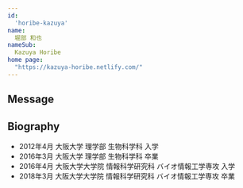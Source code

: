 ```yaml
---
id:
  'horibe-kazuya'
name:
  堀部 和也
nameSub:
  Kazuya Horibe
home page:
  "https://kazuya-horibe.netlify.com/"
---
```


## Message


## Biography
- 2012年4月  大阪大学 理学部 生物科学科 入学
- 2016年3月  大阪大学 理学部 生物科学科 卒業
- 2016年4月  大阪大学大学院 情報科学研究科 バイオ情報工学専攻 入学
- 2018年3月  大阪大学大学院 情報科学研究科 バイオ情報工学専攻 卒業
